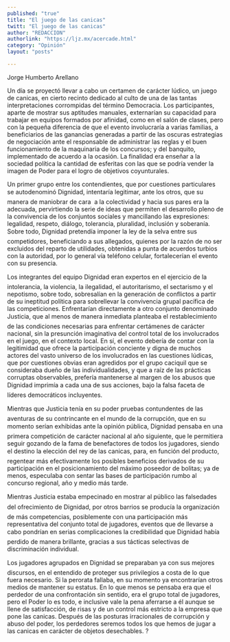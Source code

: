 ```yaml
---
published: "true"
title: "El juego de las canicas"
twitt: "El juego de las canicas"
author: "REDACCION"
authorlink: "https://ljz.mx/acercade.html"
category: "Opinión"
layout: "posts"

---
```



  Jorge Humberto Arellano



  Un día se proyectó llevar a cabo un certamen de carácter lúdico, un juego de canicas, en cierto recinto dedicado al culto de una de las tantas interpretaciones corrompidas del término Democracia. Los participantes, aparte de mostrar sus aptitudes manuales, externarían su capacidad para trabajar en equipos formados por afinidad, como en el salón de clases, pero con la pequeña diferencia de que el evento involucraría a varias familias, a beneficiarios de las ganancias generadas a partir de las oscuras estrategias de negociación ante el responsable de administrar las reglas y el buen funcionamiento de la maquinaria de los concursos; y del banquito, implementado de acuerdo a la ocasión. La finalidad era enseñar a la sociedad política la cantidad de esferitas con las que se podría vender la imagen de Poder para el logro de objetivos coyunturales.



  Un primer grupo entre los contendientes, que por cuestiones particulares se autodenominó Dignidad, intentaría legitimar, ante los otros, que su manera de maniobrar de cara  a la colectividad y hacia sus pares era la adecuada, pervirtiendo la serie de ideas que permiten el desarrollo pleno de la convivencia de los conjuntos sociales y mancillando las expresiones: legalidad, respeto, diálogo, tolerancia, pluralidad, inclusión y soberanía. Sobre todo, Dignidad pretendía imponer la ley de la selva entre sus competidores, beneficiando a sus allegados, quienes por la razón de no ser excluidos del reparto de utilidades, obtenidas a punta de acuerdos turbios con la autoridad, por lo general vía teléfono celular, fortalecerían el evento con su presencia.



  Los integrantes del equipo Dignidad eran expertos en el ejercicio de la intolerancia, la violencia, la ilegalidad, el autoritarismo, el sectarismo y el nepotismo, sobre todo, sobresalían en la generación de conflictos a partir de su ineptitud política para sobrellevar la convivencia grupal pacífica de las competiciones. Enfrentarían directamente a otro conjunto denominado Justicia, que al menos de manera inmediata planteaba el restablecimiento de las condiciones necesarias para enfrentar certámenes de carácter nacional, sin la presunción imaginativa del control total de los involucrados en el juego, en el contexto local. En sí, el evento debería de contar con la legitimidad que ofrece la participación conciente y digna de muchos actores del vasto universo de los involucrados en las cuestiones lúdicas, que por cuestiones obvias eran agredidos por el grupo caciquil que se consideraba dueño de las individualidades, y que a raíz de las prácticas corruptas observables, prefería mantenerse al margen de los abusos que Dignidad imprimía a cada una de sus acciones, bajo la falsa faceta de líderes democráticos incluyentes.



  Mientras que Justicia tenía en su poder pruebas contundentes de las aventuras de su contrincante en el mundo de la corrupción, que en su momento serían exhibidas ante la opinión pública, Dignidad pensaba en una primera competición de carácter nacional al año siguiente, que le permitiera seguir gozando de la fama de benefactores de todos los jugadores, siendo el destino la elección del rey de las canicas, para, en función del producto, regentear más efectivamente los posibles beneficios derivados de su participación en el posicionamiento del máximo poseedor de bolitas; ya de menos, especulaba con sentar las bases de participación rumbo al concurso regional, año y medio más tarde.



  Mientras Justicia estaba empecinado en mostrar al público las falsedades del ofrecimiento de Dignidad, por otros barrios se producía la organización de más competencias, posiblemente con una participación más representativa del conjunto total de jugadores, eventos que de llevarse a cabo pondrían en serias complicaciones la credibilidad que Dignidad había perdido de manera brillante, gracias a sus tácticas selectivas de discriminación individual.



  Los jugadores agrupados en Dignidad se preparaban ya con sus mejores discursos, en el entendido de proteger sus privilegios a costa de lo que fuera necesario. Si la perorata fallaba, en su momento ya encontrarían otros medios de mantener su estatus. En lo que menos se pensaba era que el perdedor de una confrontación sin sentido, era el grupo total de jugadores, pero el Poder lo es todo, e inclusive vale la pena aferrarse a él aunque se llene de satisfacción, de risas y de un control más estricto a la empresa que pone las canicas. Después de las posturas irracionales de corrupción y abuso del poder, los perdedores seremos todos los que hemos de jugar a las canicas en carácter de objetos desechables. ?

